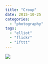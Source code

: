 ```yaml
---
title: "Croup"
date: 2015-10-25
categories: 
  - "photography"
tags: 
  - "elliot"
  - "flickr"
  - "ifttt"
---
```


![](https://farm6.staticflickr.com/5728/22390049285_575a6ba371_b.jpg)
